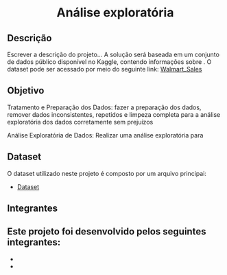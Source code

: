 <h1 align="center"> Análise exploratória </h1>

## Descrição

Escrever a descrição do projeto...
A solução será baseada em um conjunto de dados público disponível no Kaggle, contendo informações sobre . O dataset pode ser acessado por meio do seguinte link: [Walmart_Sales](https://www.kaggle.com/datasets/mikhail1681/walmart-sales)

## Objetivo

Tratamento e Preparação dos Dados: fazer a preparação dos dados, remover dados inconsistentes, repetidos e limpeza completa para a análise exploratória dos dados corretamente sem prejuízos 

Análise Exploratória de Dados: Realizar uma análise exploratória para 

## Dataset
O dataset utilizado neste projeto é composto por um arquivo principai:

* [Dataset](data/)

## Integrantes 
Este projeto foi desenvolvido pelos seguintes integrantes:
-
-
-
